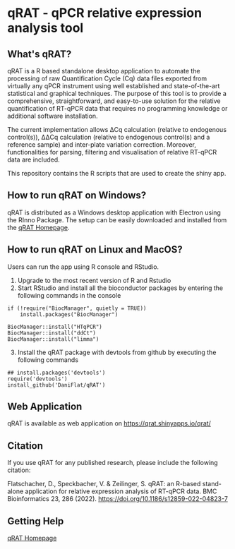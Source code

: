 # qRAT - qPCR relative expression analysis tool

## What's qRAT?

qRAT is a R based standalone desktop application to automate the processing of raw Quantification Cycle (Cq) data files exported from virtually any qPCR instrument using well established and state-of-the-art statistical and graphical techniques. The purpose of this tool is to provide a comprehensive, straightforward, and easy-to-use solution for the relative quantification of RT-qPCR data that requires no programming knowledge or additional software installation.

The current implementation allows ΔCq calculation (relative to endogenous control(s)), ΔΔCq calculation (relative to endogenous control(s) and a reference sample) and inter-plate variation correction. Moreover, functionalities for parsing, filtering and visualisation of relative RT-qPCR data are included.

This repository contains the R scripts that are used to create the shiny app.

## How to run qRAT on Windows?

qRAT is distributed as a Windows desktop application with Electron using the RInno Package. The setup can be easily downloaded and installed from the [qRAT Homepage](https://www.uibk.ac.at/microbiology/services/qrat/).

## How to run qRAT on Linux and MacOS?

Users can run the app using R console and RStudio. 
1. Upgrade to the most recent version of R and Rstudio
2. Start RStudio and install all the bioconductor packages by entering the following commands in the console
```
if (!require("BiocManager", quietly = TRUE))
    install.packages("BiocManager")

BiocManager::install("HTqPCR")
BiocManager::install("ddCt")
BiocManager::install("limma")
```
3. Install the qRAT package with devtools from github by executing the following commands
```
## install.packages('devtools')
require('devtools')
install_github('DaniFlat/qRAT')
```

## Web Application

qRAT is available as web application on https://qrat.shinyapps.io/qrat/

## Citation

If you use qRAT for any published research, please include the following citation:

Flatschacher, D., Speckbacher, V. & Zeilinger, S. qRAT: an R-based stand-alone application for relative expression analysis of RT-qPCR data. BMC Bioinformatics 23, 286 (2022). https://doi.org/10.1186/s12859-022-04823-7

## Getting Help
[qRAT Homepage](https://www.uibk.ac.at/microbiology/services/qrat/)
